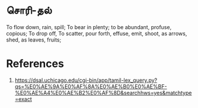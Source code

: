 # சொரி-தல்
To flow down, rain, spill;
To bear in plenty; to be abundant, profuse, copious;
 To drop off,
 To scatter, pour forth, effuse, emit, shoot, as arrows, shed, as leaves, fruits;

# References
1. https://dsal.uchicago.edu/cgi-bin/app/tamil-lex_query.py?qs=%E0%AE%9A%E0%AF%8A%E0%AE%B0%E0%AE%BF-%E0%AE%A4%E0%AE%B2%E0%AF%8D&searchhws=yes&matchtype=exact

